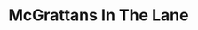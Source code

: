 ---
title: "McGrattans In The Lane"
address: "76 Fitzwilliam Lane, Dublin city cente, Co. Dublin, Dublin 2"
tel: "+353 (0)16 61 8808"
county: "Dublin"
category: "Irish Restaurants"
type: "Content"
lat: "53.338531494140625"
lng: "-6.251298427581787"
---